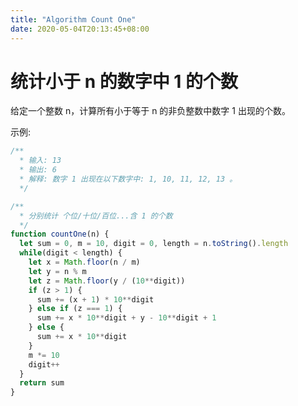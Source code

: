 ```yaml
---
title: "Algorithm Count One"
date: 2020-05-04T20:13:45+08:00
---
```


# 统计小于 n 的数字中 1 的个数

给定一个整数 n，计算所有小于等于 n 的非负整数中数字 1 出现的个数。

示例:

```javascript
/**
  * 输入: 13
  * 输出: 6
  * 解释: 数字 1 出现在以下数字中: 1, 10, 11, 12, 13 。
  */
```

```javascript
/**
  * 分别统计 个位/十位/百位...含 1 的个数
  */
function countOne(n) {
  let sum = 0, m = 10, digit = 0, length = n.toString().length
  while(digit < length) {
    let x = Math.floor(n / m)
    let y = n % m
    let z = Math.floor(y / (10**digit))
    if (z > 1) {
      sum += (x + 1) * 10**digit
    } else if (z === 1) {
      sum += x * 10**digit + y - 10**digit + 1
    } else {
      sum += x * 10**digit
    }
    m *= 10
    digit++
  }
  return sum
}
```
